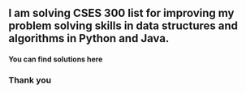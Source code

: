 ## I am solving CSES 300 list for improving my problem solving skills in data structures and algorithms in Python and Java.
#### You can find solutions here


### Thank you
